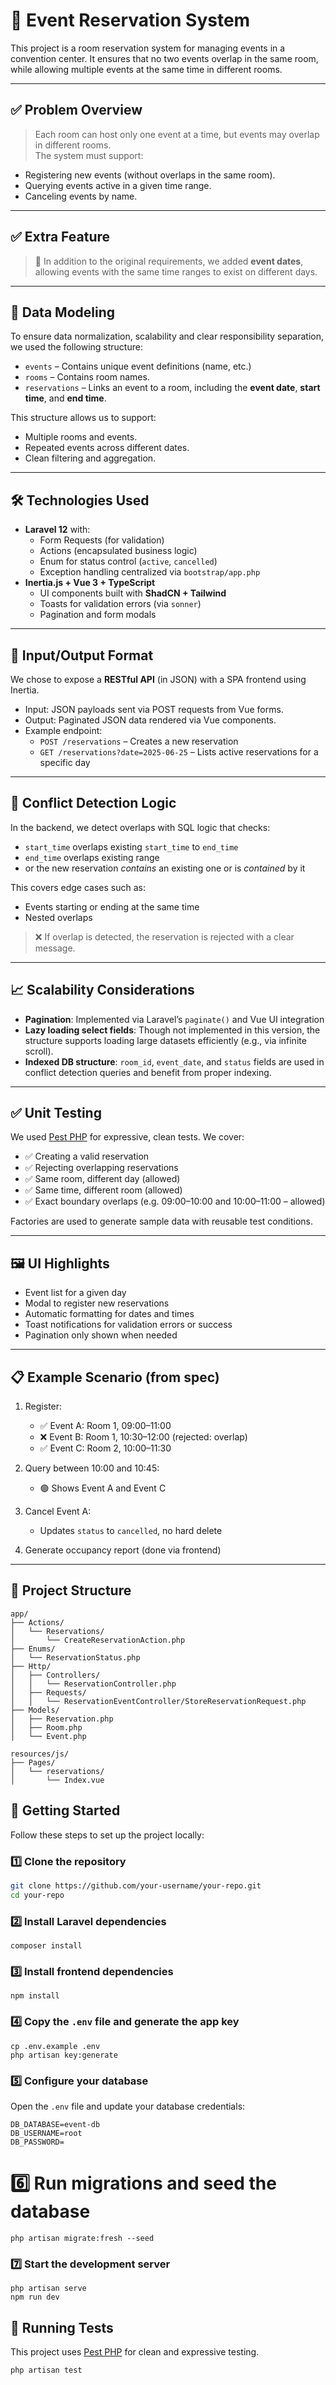 # 🏢 Event Reservation System

This project is a room reservation system for managing events in a convention center. It ensures that no two events overlap in the same room, while allowing multiple events at the same time in different rooms.

---

## ✅ Problem Overview

> Each room can host only one event at a time, but events may overlap in different rooms.  
> The system must support:

- Registering new events (without overlaps in the same room).
- Querying events active in a given time range.
- Canceling events by name.

---

## ✅ Extra Feature

> 🎁 In addition to the original requirements, we added **event dates**, allowing events with the same time ranges to exist on different days.

---

## 🧠 Data Modeling

To ensure data normalization, scalability and clear responsibility separation, we used the following structure:

- `events` – Contains unique event definitions (name, etc.)
- `rooms` – Contains room names.
- `reservations` – Links an event to a room, including the **event date**, **start time**, and **end time**.

This structure allows us to support:

- Multiple rooms and events.
- Repeated events across different dates.
- Clean filtering and aggregation.

---

## 🛠️ Technologies Used

- **Laravel 12** with:
    - Form Requests (for validation)
    - Actions (encapsulated business logic)
    - Enum for status control (`active`, `cancelled`)
    - Exception handling centralized via `bootstrap/app.php`
- **Inertia.js + Vue 3 + TypeScript**
    - UI components built with **ShadCN + Tailwind**
    - Toasts for validation errors (via `sonner`)
    - Pagination and form modals

---

## 🧱 Input/Output Format

We chose to expose a **RESTful API** (in JSON) with a SPA frontend using Inertia.

- Input: JSON payloads sent via POST requests from Vue forms.
- Output: Paginated JSON data rendered via Vue components.
- Example endpoint:
    - `POST /reservations` – Creates a new reservation
    - `GET /reservations?date=2025-06-25` – Lists active reservations for a specific day

---

## 🔐 Conflict Detection Logic

In the backend, we detect overlaps with SQL logic that checks:

- `start_time` overlaps existing `start_time` to `end_time`
- `end_time` overlaps existing range
- or the new reservation _contains_ an existing one or is _contained_ by it

This covers edge cases such as:

- Events starting or ending at the same time
- Nested overlaps

> ❌ If overlap is detected, the reservation is rejected with a clear message.

---

## 📈 Scalability Considerations

- **Pagination**: Implemented via Laravel’s `paginate()` and Vue UI integration
- **Lazy loading select fields**: Though not implemented in this version, the structure supports loading large datasets efficiently (e.g., via infinite scroll).
- **Indexed DB structure**: `room_id`, `event_date`, and `status` fields are used in conflict detection queries and benefit from proper indexing.

---

## ✅ Unit Testing

We used [Pest PHP](https://pestphp.com) for expressive, clean tests. We cover:

- ✅ Creating a valid reservation
- ✅ Rejecting overlapping reservations
- ✅ Same room, different day (allowed)
- ✅ Same time, different room (allowed)
- ✅ Exact boundary overlaps (e.g. 09:00–10:00 and 10:00–11:00 – allowed)

Factories are used to generate sample data with reusable test conditions.

---

## 🖼️ UI Highlights

- Event list for a given day
- Modal to register new reservations
- Automatic formatting for dates and times
- Toast notifications for validation errors or success
- Pagination only shown when needed

---

## 📋 Example Scenario (from spec)

1. Register:

    - ✅ Event A: Room 1, 09:00–11:00
    - ❌ Event B: Room 1, 10:30–12:00 (rejected: overlap)
    - ✅ Event C: Room 2, 10:00–11:30

2. Query between 10:00 and 10:45:

    - 🟢 Shows Event A and Event C

3. Cancel Event A:

    - Updates `status` to `cancelled`, no hard delete

4. Generate occupancy report (done via frontend)

---

## 📂 Project Structure

```plaintext
app/
├── Actions/
│   └── Reservations/
│       └── CreateReservationAction.php
├── Enums/
│   └── ReservationStatus.php
├── Http/
│   ├── Controllers/
│   │   └── ReservationController.php
│   ├── Requests/
│   │   └── ReservationEventController/StoreReservationRequest.php
├── Models/
│   ├── Reservation.php
│   ├── Room.php
│   └── Event.php

resources/js/
├── Pages/
│   └── reservations/
│       └── Index.vue
```

## 🚀 Getting Started

Follow these steps to set up the project locally:

### 1️⃣ Clone the repository

```bash
git clone https://github.com/your-username/your-repo.git
cd your-repo
```

### 2️⃣ Install Laravel dependencies

```
composer install
```

### 3️⃣ Install frontend dependencies

```
npm install

```

### 4️⃣ Copy the `.env` file and generate the app key

```
cp .env.example .env
php artisan key:generate
```

### 5️⃣ Configure your database

Open the `.env` file and update your database credentials:

```
DB_DATABASE=event-db
DB_USERNAME=root
DB_PASSWORD=
```

# 6️⃣ Run migrations and seed the database

```
php artisan migrate:fresh --seed
```

### 7️⃣ Start the development server

```
php artisan serve
npm run dev
```

## 🧪 Running Tests

This project uses [Pest PHP](https://pestphp.com) for clean and expressive testing.

```
php artisan test
```
